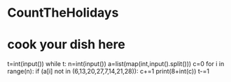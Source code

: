 # CountTheHolidays
# cook your dish here
t=int(input())
while t:
    n=int(input())
    a=list(map(int,input().split()))
    c=0
    for i in range(n):
        if (a[i] not in (6,13,20,27,7,14,21,28)):
            c+=1
    print(8+int(c))
    t-=1

